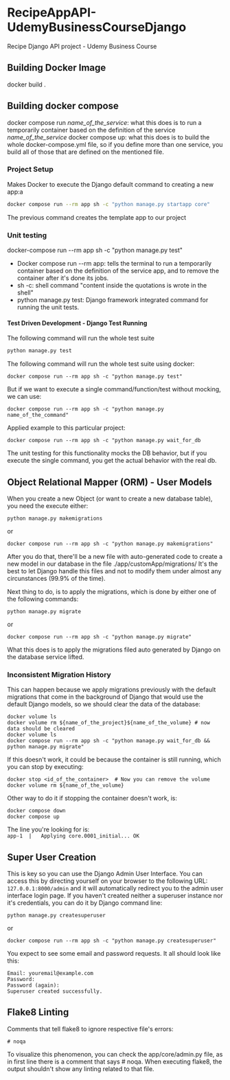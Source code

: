 # RecipeAppAPI-UdemyBusinessCourseDjango
Recipe Django API project - Udemy Business Course

## Building Docker Image
docker build .

## Building docker compose
docker compose run *name_of_the_service*: what this does is to run a temporarily container based on the definition of the service *name_of_the_service*
docker compose up: what this does is to build the whole docker-compose.yml file, so if you define more than one service, you build all of those that are defined on the mentioned file.

### Project Setup
Makes Docker to execute the Django default command to creating a new app:a
```bash
docker compose run --rm app sh -c "python manage.py startapp core"
```
The previous command creates the template app to our project

### Unit testing
docker-compose run --rm app sh -c "python manage.py test"
* Docker compose run --rm app: tells the terminal to run a temporarily container based on the definition of the service app, and to remove the container after it's done its jobs.
* sh -c: shell command "content inside the quotations is wrote in the shell"
* python manage.py test: Django framework integrated command for running the unit tests.

#### Test Driven Development - Django Test Running
The following command will run the whole test suite
```bash
python manage.py test
```

The following command will run the whole test suite using docker:
```
docker compose run --rm app sh -c "python manage.py test"
```

But if we want to execute a single command/function/test without mocking, we can use:
```
docker compose run --rm app sh -c "python manage.py name_of_the_command"
```

Applied example to this particular project:
```
docker compose run --rm app sh -c "python manage.py wait_for_db
```
The unit testing for this functionality mocks the DB behavior, but if you execute the single command, you get the actual behavior with the real db.

## Object Relational Mapper (ORM) - User Models
When you create a new Object (or want to create a new database table), you need the execute either:
```
python manage.py makemigrations
```

or

```
docker compose run --rm app sh -c "python manage.py makemigrations"
```
After you do that, there'll be a new file with auto-generated code to create a new model in our database in the file ./app/customApp/migrations/
It's the best to let Django handle this files and not to modify them under almost any circunstances (99.9% of the time).

Next thing to do, is to apply the migrations, which is done by either one of the following commands:
```
python manage.py migrate
```

or

```
docker compose run --rm app sh -c "python manage.py migrate"
```

What this does is to apply the migrations filed auto generated by Django on the database service lifted.

### Inconsistent Migration History

This can happen because we apply migrations previously with the default migrations that come in the background of Django that would use the default Django models, so we should clear the data of the database:

```
docker volume ls
docker volume rm ${name_of_the_project}${name_of_the_volume} # now data should be cleared
docker volume ls
docker compose run --rm app sh -c "python manage.py wait_for_db && python manage.py migrate"
```

If this doesn't work, it could be because the container is still running, which you can stop by executing:

```
docker stop <id_of_the_container>  # Now you can remove the volume
docker volume rm ${name_of_the_volume}
```

Other way to do it if stopping the container doesn't work, is:
```
docker compose down
docker compose up
```

The line you're looking for is: \
```app-1  |   Applying core.0001_initial... OK```

## Super User Creation

This is key so you can use the Django Admin User Interface. You can access this by directing yourself on your browser to the following URL: ```127.0.0.1:8000/admin``` and it will automatically redirect you to the admin user interface login page.
If you haven't created neither a superuser instance nor it's credentials, you can do it by Django command line:
```
python manage.py createsuperuser
```
or
```
docker compose run --rm app sh -c "python manage.py createsuperuser"
```
You expect to see some email and password requests. It all should look like this:
```
Email: youremail@example.com
Password:
Password (again):
Superuser created successfully.
```

## Flake8 Linting
Comments that tell flake8 to ignore respective file's errors:
```
# noqa
```

To visualize this phenomenon, you can check the app/core/admin.py file, as in first line there is a comment that says # noqa. When executing flake8, the output shouldn't show any linting related to that file.